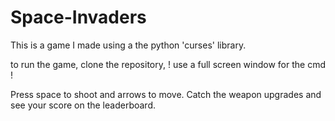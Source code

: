 # Space-Invaders

This is a game I made using a the python 'curses' library.

to run the game, clone the repository, ! use a full screen window for the cmd !

Press space to shoot and arrows to move.
Catch  the weapon upgrades and see your score on the leaderboard.
